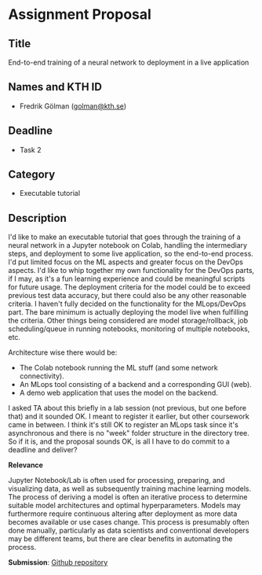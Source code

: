 # Assignment Proposal

## Title

End-to-end training of a neural network to deployment in a live application

## Names and KTH ID

  - Fredrik Gölman (golman@kth.se)

## Deadline
- Task 2

## Category
- Executable tutorial

## Description

I'd like to make an executable tutorial that goes through the training of a neural network in a Jupyter notebook on Colab, handling the intermediary steps, and deployment to some live application, so the end-to-end process. I'd put limited focus on the ML aspects and greater focus on the DevOps aspects. I'd like to whip together my own functionality for the DevOps parts, if I may, as it's a fun learning experience and could be meaningful scripts for future usage. The deployment criteria for the model could be to exceed previous test data accuracy, but there could also be any other reasonable criteria. I haven't fully decided on the functionality for the MLops/DevOps part. The bare minimum is actually deploying the model live when fulfilling the criteria. Other things being considered are model storage/rollback, job scheduling/queue in running notebooks, monitoring of multiple notebooks, etc.

Architecture wise there would be:
- The Colab notebook running the ML stuff (and some network connectivity).
- An MLops tool consisting of a backend and a corresponding GUI (web).
- A demo web application that uses the model on the backend.

I asked TA about this briefly in a lab session (not previous, but one before that) and it sounded OK. I meant to register it earlier, but other coursework came in between. I think it's still OK to register an MLops task since it's asynchronous and there is no "week" folder structure in the directory tree. So if it is, and the proposal sounds OK, is all I have to do commit to a deadline and deliver?

**Relevance**

Jupyter Notebook/Lab is often used for processing, preparing, and visualizing data, as well as subsequently training machine learning models. The process of deriving a model is often an iterative process to determine suitable model architectures and optimal hyperparameters. Models may furthermore require continuous altering after deployment as more data becomes available or use cases change. This process is presumably often done manually, particularly as data scientists and conventional developers may be different teams, but there are clear benefits in automating the process.

__Submission__: [Github repository](https://github.com/kthfre/dd2482-executable-tutorial)
